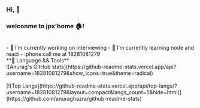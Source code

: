 ### Hi, 👋
### welconme to jpx'home :house:! 

<br />
- 🔭 I’m currently working on interviewing
- 🌱 I’m currently learning node and react
- :phone:call me at 18281081279
<br />
**🔧 Language && Tools**  
<br />
![Anurag's GitHub stats](https://github-readme-stats.vercel.app/api?username=18281081279&show_icons=true&theme=radical)
<br />
<br />
[![Top Langs](https://github-readme-stats.vercel.app/api/top-langs/?username=18281081279&layout=compact&langs_count=5&hide=html)](https://github.com/anuraghazra/github-readme-stats)
<!--
**wyneJiang/wyneJiang** is a ✨ _special_ ✨ repository because its `README.md` (this file) appears on your GitHub profile.

Here are some ideas to get you started:

- 🔭 I’m currently working on ...
- 🌱 I’m currently learning ...
- 👯 I’m looking to collaborate on ...
- 🤔 I’m looking for help with ...
- 💬 Ask me about ...
- 📫 How to reach me: ...
- 😄 Pronouns: ...
- ⚡ Fun fact: ...
-->
